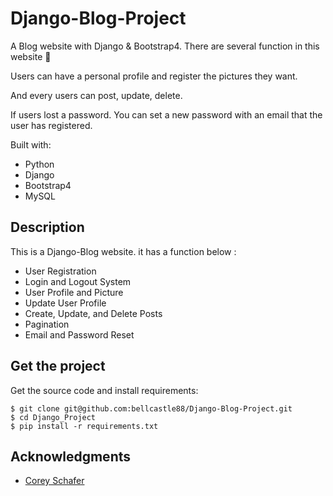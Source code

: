 # Django-Blog-Project
 
A Blog website with Django & Bootstrap4. There are several function in this website 🍕
 
Users can have a personal profile and register the pictures they want.
  
And every users can post, update, delete.   

If users lost a password. You can set a new password with an email that the user has registered.
  
Built with:

- Python  
- Django 
- Bootstrap4
- MySQL 

## Description

This is a Django-Blog website. it has a function below : 

- User Registration
- Login and Logout System
- User Profile and Picture 
- Update User Profile
- Create, Update, and Delete Posts
- Pagination
- Email and Password Reset

## Get the project

Get the source code and install requirements:

```
$ git clone git@github.com:bellcastle88/Django-Blog-Project.git
$ cd Django_Project
$ pip install -r requirements.txt
```

## Acknowledgments

* [Corey Schafer]( https://www.youtube.com/watch?v=UmljXZIypDc&list=PL-osiE80TeTtoQCKZ03TU5fNfx2UY6U4p )

 

